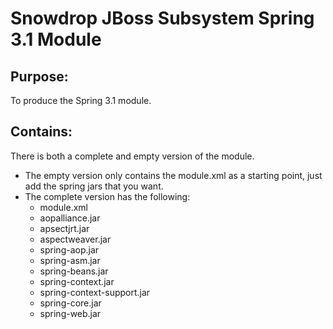 Snowdrop JBoss Subsystem Spring 3.1 Module
==========================================

Purpose:
--------

To produce the Spring 3.1 module.

Contains:
---------

There is both a complete and empty version of the module. 

* The empty version only contains the module.xml as a starting point, just add the spring jars that you want.
* The complete version has the following:
    *  module.xml
    *  aopalliance.jar
    *  apsectjrt.jar
    *  aspectweaver.jar
    *  spring-aop.jar
    *  spring-asm.jar
    *  spring-beans.jar
    *  spring-context.jar
    *  spring-context-support.jar
    *  spring-core.jar
    *  spring-web.jar
